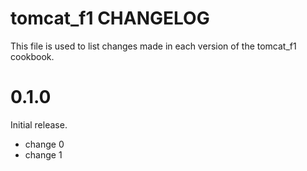 # tomcat_f1 CHANGELOG

This file is used to list changes made in each version of the tomcat_f1 cookbook.

# 0.1.0

Initial release.

- change 0
- change 1

